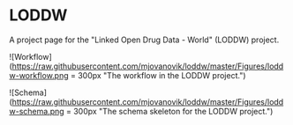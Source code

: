 # LODDW
A project page for the "Linked Open Drug Data - World" (LODDW) project.

![Workflow](https://raw.githubusercontent.com/mjovanovik/loddw/master/Figures/loddw-workflow.png = 300px "The workflow in the LODDW project.")

![Schema](https://raw.githubusercontent.com/mjovanovik/loddw/master/Figures/loddw-schema.png = 300px "The schema skeleton for the LODDW project.")
